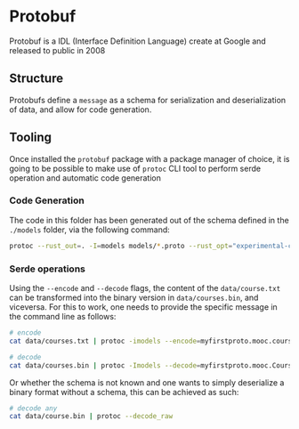 # Protobuf

Protobuf is a IDL (Interface Definition Language) create at Google and released to public in 2008

## Structure

Protobufs define a `message` as a schema for serialization and deserialization of data, and allow
for code generation.

## Tooling

Once installed the `protobuf` package with a package manager of choice,
it is going to be possible to make use of `protoc` CLI tool to perform serde operation and 
automatic code generation

### Code Generation

The code in this folder has been generated out of the schema defined in the `./models` folder, via the following command:

```sh
protoc --rust_out=. -I=models models/*.proto --rust_opt="experimental-codegen=enabled,kernel=upb" 
```

### Serde operations

Using the `--encode` and `--decode` flags,
the content of the `data/course.txt` can be transformed into the binary version in `data/courses.bin`, and viceversa.
For this to work, one needs to provide the specific message in the command line as follows:

```sh
# encode
cat data/courses.txt | protoc -imodels --encode=myfirstproto.mooc.course models/course.proto > data/course.bin

# decode
cat data/courses.bin | protoc -Imodels --decode=myfirstproto.mooc.Course models/course.proto
```

Or whether the schema is not known and one wants to simply deserialize a binary format without a schema, this can be achieved as such:

```sh
# decode any
cat data/course.bin | protoc --decode_raw 
```
